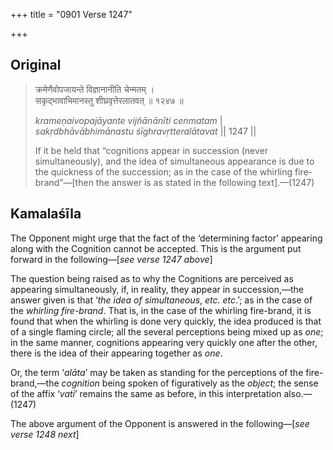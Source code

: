 +++
title = "0901 Verse 1247"

+++
## Original 
>
> क्रमेणैवोपजायन्ते विज्ञानानीति चेन्मतम् ।  
> सकृद्भावाभिमानस्तु शीघ्रवृत्तेरलातवत् ॥ १२४७ ॥ 
>
> *krameṇaivopajāyante vijñānānīti cenmatam* \|  
> *sakṛdbhāvābhimānastu śīghravṛtteralātavat* \|\| 1247 \|\| 
>
> If it be held that “cognitions appear in succession (never simultaneously), and the idea of simultaneous appearance is due to the quickness of the succession; as in the case of the whirling fire-brand”—[then the answer is as stated in the following text].—(1247)



## Kamalaśīla

The Opponent might urge that the fact of the ‘determining factor’ appearing along with the Cognition cannot be accepted. This is the argument put forward in the following—[*see verse 1247 above*]

The question being raised as to why the Cognitions are perceived as appearing simultaneously, if, in reality, they appear in succession,—the answer given is that ‘*the idea of simultaneous*, *etc. etc*.’; as in the case of the *whirling fire-brand*. That is, in the case of the whirling fire-brand, it is found that when the whirling is done very quickly, the idea produced is that of a single flaming circle; all the several perceptions being mixed up as *one*; in the same manner, cognitions appearing very quickly one after the other, there is the idea of their appearing together as *one*.

Or, the term ‘*alāta*’ may be taken as standing for the perceptions of the fire-brand,—the *cognition* being spoken of figuratively as the *object*; the sense of the affix ‘*vati*’ remains the same as before, in this interpretation also.—(1247)

The above argument of the Opponent is answered in the following—[*see verse 1248 next*]


